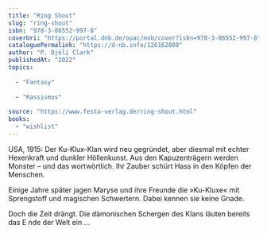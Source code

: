 ```yaml
---
title: "Ring Shout"
slug: "ring-shout"
isbn: "978-3-86552-997-8"
coverUri: "https://portal.dnb.de/opac/mvb/cover?isbn=978-3-86552-997-8"
cataloguePermalink: "https://d-nb.info/126162808"
author: "P. Djèlí Clark"
publishedAt: "2022"
topics:
  
  - "Fantasy"
    
  - "Rassismus"
    
source: "https://www.festa-verlag.de/ring-shout.html"
books: 
  - "wishlist"
---
```

USA, 1915: Der Ku-Klux-Klan wird neu gegründet, aber diesmal mit echter 
Hexenkraft und dunkler Höllenkunst. Aus den Kapuzenträgern werden Monster – 
und das wortwörtlich. Ihr Zauber schürt Hass in den Köpfen der Menschen.

Einige Jahre später jagen Maryse und ihre Freunde die »Ku-Kluxe« mit 
Sprengstoff und magischen Schwertern. Dabei kennen sie keine Gnade.

Doch die Zeit drängt. Die dämonischen Schergen des Klans läuten bereits das E
nde der Welt ein ...